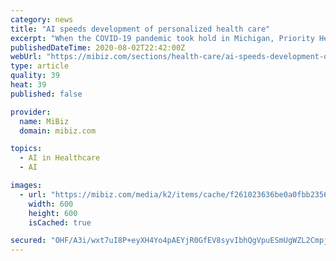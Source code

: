 ```yaml
---
category: news
title: "AI speeds development of personalized health care"
excerpt: "When the COVID-19 pandemic took hold in Michigan, Priority Health turned to predictive analytics to identify which members were at the highest risk."
publishedDateTime: 2020-08-02T22:42:00Z
webUrl: "https://mibiz.com/sections/health-care/ai-speeds-development-of-personalized-health-care"
type: article
quality: 39
heat: 39
published: false

provider:
  name: MiBiz
  domain: mibiz.com

topics:
  - AI in Healthcare
  - AI

images:
  - url: "https://mibiz.com/media/k2/items/cache/f261023636be0a0fbb235657a1d15239_M.jpg"
    width: 600
    height: 600
    isCached: true

secured: "OHF/A3i/wxt7uI8P+eyXH4Yo4pAEYjR0GfEV8syvIbhQgVpuESmUgWZL2CmpjluwXvylgUEy0FO3DNf+KGMAwsplv0jenn3g6wSlw8SyOc7ios/9fqxI6In7hrw4PWQZpm1KurZRNtavnx1qy6Q1z68P3d1pWpM9iNfuUQdODqJFf8U96234peG36nlJto6wHnfp9RmS/HeEbzAJrj8zFvnUBAK+86uXa0SXSy9TPWbsc0qwtL/BXJi78edSjqZndFisKJXn9IaWhc++8YnYZOIsd2g+y7tpREDQJ1EBeJs4dnsP0Q+zJKo9p/4Z4MO+1+6ayRsNCFmVMDNHjVZtfA==;NJMPL6qZw3VTRek+9MqcDg=="
---
```


